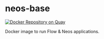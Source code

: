 # neos-base

[![Docker Repository on Quay](https://quay.io/repository/yeebase/neos-base/status "Docker Repository on Quay")](https://quay.io/repository/yeebase/neos-base)

Docker image to run Flow & Neos applications.


